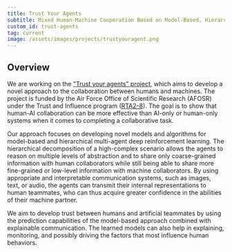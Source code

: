```yaml
---
title: Trust Your Agents
subtitle: Mixed Human-Machine Cooperation Based on Model-Based, Hierarchical and Communication-Augmented Reinforcement Learning
custom_id: trust-agents
tag: current
image: /assets/images/projects/trustyouragent.png
---
```



## Overview

We are working on the ["Trust your agents" project](https://sites.google.com/diag.uniroma1.it/trust-your-agents/home), which aims to develop a novel approach to the collaboration between humans and machines. The project is funded by the Air Force Office of Scientific Research (AFOSR) under the Trust and Influence program ([RTA2-8](https://www.grants.gov/web/grants/view-opportunity.html?oppId=334084)). The goal is to show that human-AI collaboration can be more effective than AI-only or human-only systems when it comes to completing a collaborative task.

Our approach focuses on developing novel models and algorithms for model-based and hierarchical multi-agent deep reinforcement learning. The hierarchical decomposition of a high-complex scenario allows the agents to reason on multiple levels of abstraction and to share only coarse-grained information with human collaborators while still being able to share more fine-grained or low-level information with machine collaborators. By using appropriate and interpretable communication systems, such as images, text, or audio, the agents can transmit their internal representations to human teammates, who can thus acquire greater confidence in the abilities of their machine partner.

We aim to develop trust between humans and artificial teammates by using the prediction capabilities of the model-based approach combined with explainable communication. The learned models can also help in explaining, monitoring, and possibly driving the factors that most influence human behaviors.
